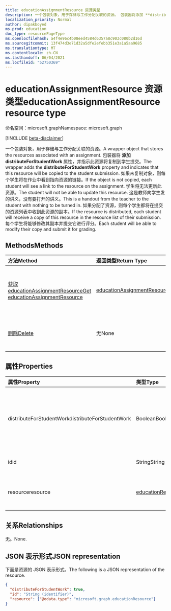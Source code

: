 ```yaml
---
title: educationAssignmentResource 资源类型
description: 一个包装对象，用于存储与工作分配关联的资源。 包装器将添加 **distributeForStudentWork** 属性并指示此资源将
localization_priority: Normal
author: dipakboyed
ms.prod: education
doc_type: resourcePageType
ms.openlocfilehash: a4f4e96c4b08eed4584d6357a8c903c080b2d16d
ms.sourcegitcommit: 13f474d3e71d32a5dfe2efebb351e3a1a5aa9685
ms.translationtype: MT
ms.contentlocale: zh-CN
ms.lasthandoff: 06/04/2021
ms.locfileid: "52750369"
---
```

# <a name="educationassignmentresource-resource-type"></a><span data-ttu-id="652b4-104">educationAssignmentResource 资源类型</span><span class="sxs-lookup"><span data-stu-id="652b4-104">educationAssignmentResource resource type</span></span>

<span data-ttu-id="652b4-105">命名空间：microsoft.graph</span><span class="sxs-lookup"><span data-stu-id="652b4-105">Namespace: microsoft.graph</span></span>

[!INCLUDE [beta-disclaimer](../../includes/beta-disclaimer.md)]

<span data-ttu-id="652b4-106">一个包装对象，用于存储与工作分配关联的资源。</span><span class="sxs-lookup"><span data-stu-id="652b4-106">A wrapper object that stores the resources associated with an assignment.</span></span> <span data-ttu-id="652b4-107">包装器将 **添加 distributeForStudentWork** 属性，并指示此资源将复制到学生提交。</span><span class="sxs-lookup"><span data-stu-id="652b4-107">The wrapper adds the **distributeForStudentWork** property and indicates that this resource will be copied to the student submission.</span></span>  <span data-ttu-id="652b4-108">如果未复制对象，则每个学生将在作业中看到指向资源的链接。</span><span class="sxs-lookup"><span data-stu-id="652b4-108">If the object is not copied, each student will see a link to the resource on the assignment.</span></span> <span data-ttu-id="652b4-109">学生将无法更新此资源。</span><span class="sxs-lookup"><span data-stu-id="652b4-109">The student will not be able to update this resource.</span></span> <span data-ttu-id="652b4-110">这是教师向学生发的讲义，没有要打开的讲义。</span><span class="sxs-lookup"><span data-stu-id="652b4-110">This is a handout from the teacher to the student with nothing to be turned in.</span></span> <span data-ttu-id="652b4-111">如果分配了资源，则每个学生都将在提交的资源列表中收到此资源的副本。</span><span class="sxs-lookup"><span data-stu-id="652b4-111">If the resource is distributed, each student will receive a copy of this resource in the resource list of their submission.</span></span> <span data-ttu-id="652b4-112">每个学生将能够修改其副本并提交它进行评分。</span><span class="sxs-lookup"><span data-stu-id="652b4-112">Each student will be able to modify their copy and submit it for grading.</span></span>


## <a name="methods"></a><span data-ttu-id="652b4-113">Methods</span><span class="sxs-lookup"><span data-stu-id="652b4-113">Methods</span></span>

| <span data-ttu-id="652b4-114">方法</span><span class="sxs-lookup"><span data-stu-id="652b4-114">Method</span></span>           | <span data-ttu-id="652b4-115">返回类型</span><span class="sxs-lookup"><span data-stu-id="652b4-115">Return Type</span></span>    |<span data-ttu-id="652b4-116">Description</span><span class="sxs-lookup"><span data-stu-id="652b4-116">Description</span></span>|
|:---------------|:--------|:----------|
|[<span data-ttu-id="652b4-117">获取 educationAssignmentResource</span><span class="sxs-lookup"><span data-stu-id="652b4-117">Get educationAssignmentResource</span></span>](../api/educationassignmentresource-get.md) | [<span data-ttu-id="652b4-118">educationAssignmentResource</span><span class="sxs-lookup"><span data-stu-id="652b4-118">educationAssignmentResource</span></span>](educationassignmentresource.md) |<span data-ttu-id="652b4-119">读取 **educationAssignmentResource 对象的属性和** 关系。</span><span class="sxs-lookup"><span data-stu-id="652b4-119">Read properties and relationships of an **educationAssignmentResource** object.</span></span>|
|[<span data-ttu-id="652b4-120">删除</span><span class="sxs-lookup"><span data-stu-id="652b4-120">Delete</span></span>](../api/educationassignmentresource-delete.md) | <span data-ttu-id="652b4-121">无</span><span class="sxs-lookup"><span data-stu-id="652b4-121">None</span></span> |<span data-ttu-id="652b4-122">删除 **educationAssignmentResource** 对象。</span><span class="sxs-lookup"><span data-stu-id="652b4-122">Delete an **educationAssignmentResource** object.</span></span> |

## <a name="properties"></a><span data-ttu-id="652b4-123">属性</span><span class="sxs-lookup"><span data-stu-id="652b4-123">Properties</span></span>
| <span data-ttu-id="652b4-124">属性</span><span class="sxs-lookup"><span data-stu-id="652b4-124">Property</span></span>     | <span data-ttu-id="652b4-125">类型</span><span class="sxs-lookup"><span data-stu-id="652b4-125">Type</span></span>   |<span data-ttu-id="652b4-126">Description</span><span class="sxs-lookup"><span data-stu-id="652b4-126">Description</span></span>|
|:---------------|:--------|:----------|
|<span data-ttu-id="652b4-127">distributeForStudentWork</span><span class="sxs-lookup"><span data-stu-id="652b4-127">distributeForStudentWork</span></span>|<span data-ttu-id="652b4-128">Boolean</span><span class="sxs-lookup"><span data-stu-id="652b4-128">Boolean</span></span>|<span data-ttu-id="652b4-129">指示是否应该将此资源复制到每个学生提交以进行修改和提交。</span><span class="sxs-lookup"><span data-stu-id="652b4-129">Indicates whether this resource should be copied to each student submission for modification and submission.</span></span>|
|<span data-ttu-id="652b4-130">id</span><span class="sxs-lookup"><span data-stu-id="652b4-130">id</span></span>|<span data-ttu-id="652b4-131">String</span><span class="sxs-lookup"><span data-stu-id="652b4-131">String</span></span>| <span data-ttu-id="652b4-132">此资源的 ID。</span><span class="sxs-lookup"><span data-stu-id="652b4-132">ID of this resource.</span></span> <span data-ttu-id="652b4-133">只读。</span><span class="sxs-lookup"><span data-stu-id="652b4-133">Read-only.</span></span>|
|<span data-ttu-id="652b4-134">resource</span><span class="sxs-lookup"><span data-stu-id="652b4-134">resource</span></span>|[<span data-ttu-id="652b4-135">educationResource</span><span class="sxs-lookup"><span data-stu-id="652b4-135">educationResource</span></span>](educationresource.md)|<span data-ttu-id="652b4-136">与此工作分配关联的 Resource 对象。</span><span class="sxs-lookup"><span data-stu-id="652b4-136">Resource object that has been associated with this assignment.</span></span>|

## <a name="relationships"></a><span data-ttu-id="652b4-137">关系</span><span class="sxs-lookup"><span data-stu-id="652b4-137">Relationships</span></span>
<span data-ttu-id="652b4-138">无。</span><span class="sxs-lookup"><span data-stu-id="652b4-138">None.</span></span>


## <a name="json-representation"></a><span data-ttu-id="652b4-139">JSON 表示形式</span><span class="sxs-lookup"><span data-stu-id="652b4-139">JSON representation</span></span>

<span data-ttu-id="652b4-140">下面是资源的 JSON 表示形式。</span><span class="sxs-lookup"><span data-stu-id="652b4-140">The following is a JSON representation of the resource.</span></span>

<!-- {
  "blockType": "resource",
  "optionalProperties": [

  ],
  "@odata.type": "microsoft.graph.educationAssignmentResource"
}-->

```json
{
  "distributeForStudentWork": true,
  "id": "String (identifier)",
  "resource": {"@odata.type": "microsoft.graph.educationResource"}
}

```

<!-- uuid: 8fcb5dbc-d5aa-4681-8e31-b001d5168d79
2015-10-25 14:57:30 UTC -->
<!--
{
  "type": "#page.annotation",
  "description": "educationAssignmentResource resource",
  "keywords": "",
  "section": "documentation",
  "tocPath": "",
  "suppressions": []
}
-->


